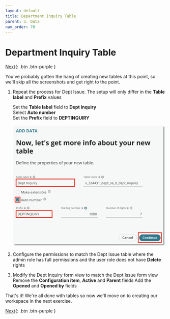 ```yaml
---
layout: default
title: Department Inquiry Table
parent: 3. Data
nav_order: 70
---
```


# Department Inquiry Table

[Next][NEXT]{: .btn .btn-purple }

You've probably gotten the hang of creating new tables at this point, so we'll skip all the screenshots and get right to the point.

1. Repeat the process for Dept Issue. The setup will only differ in the **Table label** and **Prefix** values

    Set the **Table label** field to **Dept Inquiry**\
    Select **Auto number**\
    Set the **Prefix** field to **DEPTINQUIRY**

    ![Inquiry Table Image 1](images/inq_1.png)

2. Configure the permissions to match the Dept Issue table where the admin role has full permissions and the user role does not have **Delete** rights

3. Modify the Dept Inquiry form view to match the Dept Issue form view
    Remove the **Configuration item**, **Active** and **Parent** fields
    Add the **Opened** and **Opened by** fields

That's it! We're all done with tables so now we'll move on to creating our workspace in the next exercise.

[Next][NEXT]{: .btn .btn-purple }

[NEXT]: ../../exercise_4_experiences/8_customize_workspace